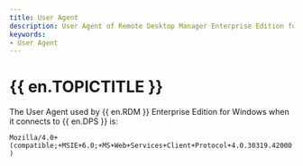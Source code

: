```yaml
---
title: User Agent
description: User Agent of Remote Desktop Manager Enterprise Edition for Windows.
keywords:
- User Agent
---
```

# {{ en.TOPICTITLE }} 
The User Agent used by {{ en.RDM }} Enterprise Edition for Windows when it connects to {{ en.DPS }} is:  

`Mozilla/4.0+(compatible;+MSIE+6.0;+MS+Web+Services+Client+Protocol+4.0.30319.42000)` 


